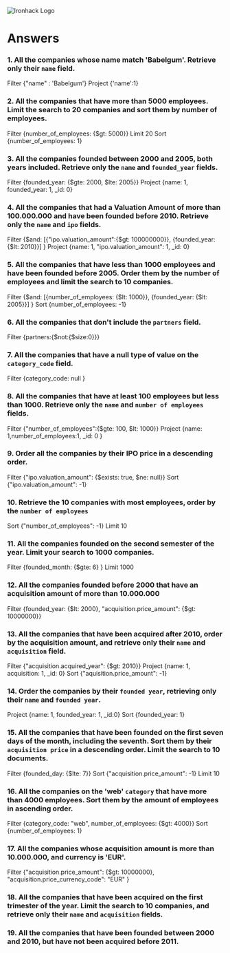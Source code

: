 ![Ironhack Logo](https://i.imgur.com/1QgrNNw.png)

# Answers

### 1. All the companies whose name match 'Babelgum'. Retrieve only their `name` field.

<!-- Your Code Goes Here -->
Filter {"name" : 'Babelgum'}
Project {'name':1}

### 2. All the companies that have more than 5000 employees. Limit the search to 20 companies and sort them by **number of employees**.

<!-- Your Code Goes Here -->
Filter {number_of_employees: {$gt: 5000}}
Limit 20
Sort {number_of_employees: 1}

### 3. All the companies founded between 2000 and 2005, both years included. Retrieve only the `name` and `founded_year` fields.

<!-- Your Code Goes Here -->
Filter {founded_year: {$gte: 2000, $lte: 2005}}
Project {name: 1, founded_year: 1, _id: 0}


### 4. All the companies that had a Valuation Amount of more than 100.000.000 and have been founded before 2010. Retrieve only the `name` and `ipo` fields.

<!-- Your Code Goes Here -->
Filter {$and: [{"ipo.valuation_amount":{$gt: 100000000}}, {founded_year: {$lt: 2010}}] }
Project {name: 1, "ipo.valuation_amount": 1, _id: 0}


### 5. All the companies that have less than 1000 employees and have been founded before 2005. Order them by the number of employees and limit the search to 10 companies.

<!-- Your Code Goes Here -->
Filter {$and: [{number_of_employees: {$lt: 1000}}, {founded_year: {$lt: 2005}}] }
Sort {number_of_employees: -1}

### 6. All the companies that don't include the `partners` field.

<!-- Your Code Goes Here -->
Filter {partners:{$not:{$size:0}}}

### 7. All the companies that have a null type of value on the `category_code` field.

<!-- Your Code Goes Here -->
Filter {category_code: null }

### 8. All the companies that have at least 100 employees but less than 1000. Retrieve only the `name` and `number of employees` fields.

<!-- Your Code Goes Here -->
Filter {"number_of_employees":{$gte: 100, $lt: 1000}}
Project {name: 1,number_of_employees:1, _id: 0 }

### 9. Order all the companies by their IPO price in a descending order.

<!-- Your Code Goes Here -->
Filter {"ipo.valuation_amount": {$exists: true, $ne: null}}
Sort {"ipo.valuation_amount": -1}

### 10. Retrieve the 10 companies with most employees, order by the `number of employees`

<!-- Your Code Goes Here -->
Sort {"number_of_employees": -1}
Limit 10

### 11. All the companies founded on the second semester of the year. Limit your search to 1000 companies.

<!-- Your Code Goes Here -->

Filter {founded_month: {$gte: 6} }
Limit 1000

### 12. All the companies founded before 2000 that have an acquisition amount of more than 10.000.000

<!-- Your Code Goes Here -->
Filter {founded_year: {$lt: 2000}, "acquisition.price_amount": {$gt: 10000000}}

### 13. All the companies that have been acquired after 2010, order by the acquisition amount, and retrieve only their `name` and `acquisition` field.

<!-- Your Code Goes Here -->
Filter {"acquisition.acquired_year": {$gt: 2010}}
Project {name: 1, acquisition: 1, _id: 0}
Sort {"aquisition.price_amount": -1}

### 14. Order the companies by their `founded year`, retrieving only their `name` and `founded year`.

<!-- Your Code Goes Here -->
Project {name: 1, founded_year: 1, _id:0}
Sort {founded_year: 1}

### 15. All the companies that have been founded on the first seven days of the month, including the seventh. Sort them by their `acquisition price` in a descending order. Limit the search to 10 documents.

<!-- Your Code Goes Here -->
Filter {founded_day: {$lte: 7}}
Sort {"acquisition.price_amount": -1}
Limit 10


### 16. All the companies on the 'web' `category` that have more than 4000 employees. Sort them by the amount of employees in ascending order.

<!-- Your Code Goes Here -->
Filter {category_code: "web", number_of_employees: {$gt: 4000}}
Sort {number_of_employees: 1}

### 17. All the companies whose acquisition amount is more than 10.000.000, and currency is 'EUR'.

<!-- Your Code Goes Here -->
Filter {"acquisition.price_amount": {$gt: 10000000}, "acquisition.price_currency_code": "EUR" }

### 18. All the companies that have been acquired on the first trimester of the year. Limit the search to 10 companies, and retrieve only their `name` and `acquisition` fields.

<!-- Your Code Goes Here -->

### 19. All the companies that have been founded between 2000 and 2010, but have not been acquired before 2011.

<!-- Your Code Goes Here -->
